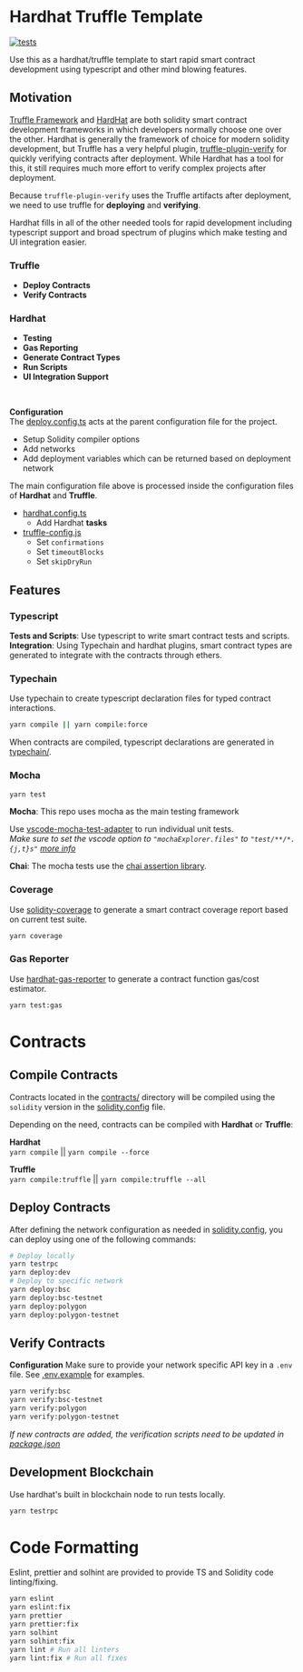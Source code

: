 # Hardhat Truffle Template
[![tests](https://github.com/DeFiFoFum/hardhat-truffle-template/actions/workflows/tests.yml/badge.svg)](https://github.com/DeFiFoFum/hardhat-truffle-template/actions/workflows/tests.yml)

<!-- TODO: Features
- FIXME: Documentation tools!!
- Hardhat React
- Husky to generate types and lint checking before commits
- Contract size
- Mainnet fork testing
 -->
 <!-- # Scripts & Tasks -->
<!-- TODO: Provide info on writing and running scripts -->
<!-- TODO: Provide info on writing and running tasks -->

Use this as a hardhat/truffle template to start rapid smart contract development using typescript and other mind blowing features.

## Motivation
[Truffle Framework](https://www.trufflesuite.com/) and [HardHat](https://hardhat.org/) are both solidity smart contract development frameworks in which developers normally choose one over the other. Hardhat is generally the framework of choice for modern solidity development, but Truffle has a very helpful plugin, [truffle-plugin-verify](https://github.com/rkalis/truffle-plugin-verify#readme) for quickly verifying contracts after deployment. While Hardhat has a tool for this, it still requires much more effort to verify complex projects after deployment.  

Because `truffle-plugin-verify` uses the Truffle artifacts after deployment, we need to use truffle for **deploying** and **verifying**.  

Hardhat fills in all of the other needed tools for rapid development including typescript support and broad spectrum of plugins which make testing and UI integration easier.

### Truffle
* **Deploy Contracts**
* **Verify Contracts**

### Hardhat
* **Testing**
* **Gas Reporting**
* **Generate Contract Types**
* **Run Scripts**
* **UI Integration Support**

<br>

**Configuration**   
The [deploy.config.ts](./deploy.config.ts) acts at the parent configuration file for the project.
- Setup Solidity compiler options
- Add networks
- Add deployment variables which can be returned based on deployment network  

The main configuration file above is processed inside the configuration files of **Hardhat**  and **Truffle**.
- [hardhat.config.ts](./hardhat.config.ts)
  - Add Hardhat **tasks**
- [truffle-config.js](./truffle-config.js)
  - Set `confirmations`
  - Set `timeoutBlocks`
  - Set `skipDryRun`

## Features

### Typescript

**Tests and Scripts**: Use typescript to write smart contract tests and scripts.  
**Integration**: Using Typechain and hardhat plugins, smart contract types are generated to integrate with the contracts through ethers.


### Typechain

Use typechain to create typescript declaration files for typed contract interactions.

```bash
yarn compile || yarn compile:force
```

When contracts are compiled, typescript declarations are generated in [typechain/](./typechain).

### Mocha

```bash
yarn test
```

**Mocha**: This repo uses mocha as the main testing framework

Use [vscode-mocha-test-adapter](https://marketplace.visualstudio.com/items?itemName=hbenl.vscode-mocha-test-adapter) to run individual unit tests.  
_Make sure to set the vscode option to `"mochaExplorer.files"` to `"test/**/*.{j,t}s"` [more info](https://hardhat.org/guides/vscode-tests.html)_

**Chai**: The mocha tests use the [chai assertion library](https://www.chaijs.com/).

### Coverage

Use [solidity-coverage](https://hardhat.org/plugins/solidity-coverage.html) to generate a smart contract coverage report based on current test suite.

```bash
yarn coverage
```

### Gas Reporter

Use [hardhat-gas-reporter](https://hardhat.org/plugins/hardhat-gas-reporter.html) to generate a contract function gas/cost estimator.

```bash
yarn test:gas
```

# Contracts

## Compile Contracts
Contracts located in the [contracts/](./contracts) directory will be compiled using the `solidity` version in the [solidity.config](./solidity.config.ts) file.

Depending on the need, contracts can be compiled with **Hardhat** or **Truffle**:

**Hardhat**  
`yarn compile` || `yarn compile --force`  

**Truffle**  
`yarn compile:truffle` || `yarn compile:truffle --all`  
 

## Deploy Contracts

After defining the network configuration as needed in [solidity.config](./solidity.config.ts), you can deploy using one of the following commands:  

```bash
# Deploy locally
yarn testrpc
yarn deploy:dev
# Deploy to specific network
yarn deploy:bsc
yarn deploy:bsc-testnet
yarn deploy:polygon
yarn deploy:polygon-testnet
```

## Verify Contracts
**Configuration**
Make sure to provide your network specific API key in a `.env` file. See [.env.example](./.env.example) for examples.


```bash
yarn verify:bsc
yarn verify:bsc-testnet
yarn verify:polygon
yarn verify:polygon-testnet
```

_If new contracts are added, the verification scripts need to be updated in [package.json](./package.json)_


## Development Blockchain

Use hardhat's built in blockchain node to run tests locally.

```bash
yarn testrpc
```



# Code Formatting

Eslint, prettier and solhint are provided to provide TS and Solidity code linting/fixing.

```bash
yarn eslint
yarn eslint:fix
yarn prettier
yarn prettier:fix
yarn solhint
yarn solhint:fix
yarn lint # Run all linters
yarn lint:fix # Run all fixes
```
